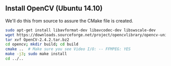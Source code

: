 ## Install OpenCV (Ubuntu 14.10)


We'll do this from source to assure the CMake file is created.

```bash
sudo apt-get install libavformat-dev libavcodec-dev libswscale-dev
wget https://downloads.sourceforge.net/project/opencvlibrary/opencv-unix/2.4.2/OpenCV-2.4.2.tar.bz2  # superseeds: svn co https://code.ros.org/svn/opencv/trunk/opencv
tar xvf OpenCV-2.4.2.tar.bz2
cd opencv; mkdir build; cd build
cmake ..  # Make sure you see Video I/O: -- FFMPEG: YES
make -j3; sudo make install
cd ../..
```
